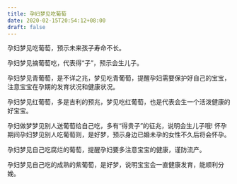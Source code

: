 ```yaml
---
title: 孕妇梦见吃葡萄
date: 2020-02-15T20:54:12+08:00
draft: false
---
```


孕妇梦见吃葡萄，预示未来孩子寿命不长。

孕妇梦见摘葡萄吃，代表得“子”，预示会生儿子。

孕妇梦见青葡萄，是不详之兆，梦见吃青葡萄，提醒孕妇需要保护好自己的宝宝，注意宝宝在孕期的发育状况和健康状况。

孕妇梦见红葡萄，多是吉利的预兆，梦见吃红葡萄，也是代表会生一个活泼健康的好宝宝。

孕妇做梦梦见别人送葡萄给自己吃，多有“得贵子”的征兆，说明会生儿子哦!
怀孕期间孕妇梦见别人吃葡萄则，是好梦，预示身边已婚未孕的女性不久后将会怀孕。

孕妇梦见自己吃腐烂的葡萄，提醒孕妇要多注意宝宝的健康，谨防流产。

孕妇梦见自己吃的成熟的紫葡萄，是好梦，说明宝宝会一直健康发育，能顺利分娩。
